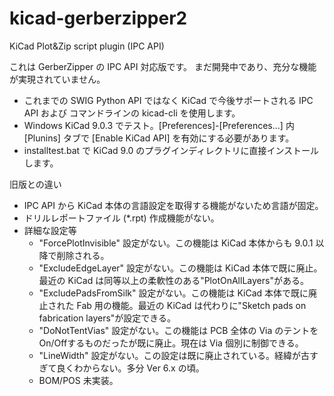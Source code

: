 # kicad-gerberzipper2
KiCad Plot&amp;Zip script plugin (IPC API)

これは GerberZipper の IPC API 対応版です。
まだ開発中であり、充分な機能が実現されていません。

* これまでの SWIG Python API ではなく KiCad で今後サポートされる IPC API および コマンドラインの kicad-cli を使用します。
* Windows KiCad 9.0.3 でテスト。[Preferences]-[Preferences...] 内 [Plunins] タブで [Enable KiCad API] を有効にする必要があります。
* installtest.bat で KiCad 9.0 のプラグインディレクトリに直接インストールします。

旧版との違い
* IPC API から KiCad 本体の言語設定を取得する機能がないため言語が固定。
* ドリルレポートファイル (*.rpt) 作成機能がない。
* 詳細な設定等
  - "ForcePlotInvisible" 設定がない。この機能は KiCad 本体からも 9.0.1 以降で削除される。
  - "ExcludeEdgeLayer" 設定がない。この機能は KiCad 本体で既に廃止。最近の KiCad は同等以上の柔軟性のある"PlotOnAllLayers"がある。
  - "ExcludePadsFromSilk" 設定がない。この機能は KiCad 本体で既に廃止された Fab 用の機能。最近の KiCad は代わりに"Sketch pads on fabrication layers"が設定できる。
  - "DoNotTentVias" 設定がない。この機能は PCB 全体の Via のテントをOn/Offするものだったが既に廃止。現在は Via 個別に制御できる。
  - "LineWidth" 設定がない。この設定は既に廃止されている。経緯が古すぎて良くわからない。多分 Ver 6.x の頃。
  - BOM/POS 未実装。
  



